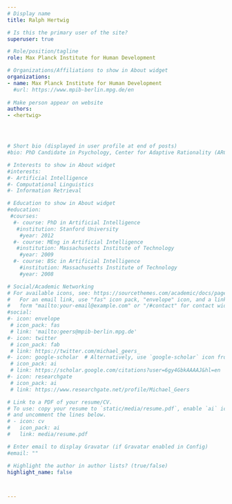 ```yaml
---
# Display name
title: Ralph Hertwig

# Is this the primary user of the site?
superuser: true

# Role/position/tagline
role: Max Planck Institute for Human Development

# Organizations/Affiliations to show in About widget
organizations:
- name: Max Planck Institute for Human Development
  #url: https://www.mpib-berlin.mpg.de/en
  
# Make person appear on website
authors:
- <hertwig>




# Short bio (displayed in user profile at end of posts)
#bio: PhD Candidate in Psychology, Center for Adaptive Rationality (ARC) at Max Planck Institute for Human Development

# Interests to show in About widget
#interests:
#- Artificial Intelligence
#- Computational Linguistics
#- Information Retrieval

# Education to show in About widget
#education:
 #courses:
  #- course: PhD in Artificial Intelligence
   #institution: Stanford University
    #year: 2012
  #- course: MEng in Artificial Intelligence
   #institution: Massachusetts Institute of Technology
    #year: 2009
  #- course: BSc in Artificial Intelligence
    #institution: Massachusetts Institute of Technology
    #year: 2008

# Social/Academic Networking
# For available icons, see: https://sourcethemes.com/academic/docs/page-builder/#icons
#   For an email link, use "fas" icon pack, "envelope" icon, and a link in the
#   form "mailto:your-email@example.com" or "/#contact" for contact widget.
#social:
#- icon: envelope
 # icon_pack: fas
 # link: 'mailto:geers@mpib-berlin.mpg.de'
#- icon: twitter
 # icon_pack: fab
 # link: https://twitter.com/michael_geers_
#- icon: google-scholar  # Alternatively, use `google-scholar` icon from `ai` icon pack
 # icon_pack: ai
 # link: https://scholar.google.com/citations?user=6gy4GbkAAAAJ&hl=en
#- icon: researchgate
 # icon_pack: ai
 # link: https://www.researchgate.net/profile/Michael_Geers

# Link to a PDF of your resume/CV.
# To use: copy your resume to `static/media/resume.pdf`, enable `ai` icons in `params.toml`, 
# and uncomment the lines below.
# - icon: cv
#   icon_pack: ai
#   link: media/resume.pdf

# Enter email to display Gravatar (if Gravatar enabled in Config)
#email: ""

# Highlight the author in author lists? (true/false)
highlight_name: false



---
```


